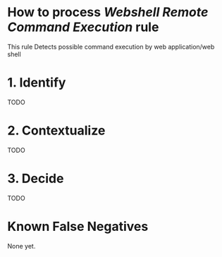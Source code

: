 # How to process *Webshell Remote Command Execution* rule
This rule Detects possible command execution by web application/web shell

# 1. Identify
TODO

# 2. Contextualize
TODO

# 3. Decide
TODO

# Known False Negatives
None yet.
